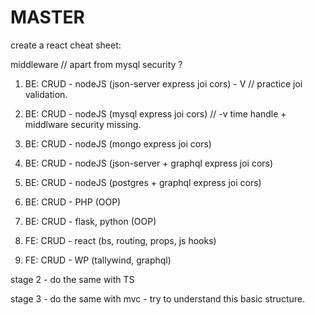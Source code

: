 # MASTER
create a react cheat sheet:

middleware // apart from mysql security ?

1. BE: CRUD - nodeJS (json-server express joi cors) - V // practice joi validation.
2. BE: CRUD - nodeJS (mysql express joi cors) // -v time handle + middlware security missing.
3. BE: CRUD - nodeJS (mongo express joi cors)
4. BE: CRUD - nodeJS (json-server + graphql express joi cors)
5. BE: CRUD - nodeJS (postgres + graphql express joi cors)
6. BE: CRUD - PHP (OOP)
7. BE: CRUD - flask, python (OOP)

0. FE: CRUD - react (bs, routing, props, js hooks)
0. FE: CRUD - WP (tallywind, graphql)

stage 2 - do the same with TS

stage 3 - do the same with mvc - try to understand this basic structure.

